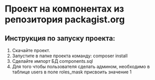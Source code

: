# Проект на компонентах из репозитория packagist.org
## Инструкция по запуску проекта:
1. Скачайте проект.
2. Запустите в папке проекта команду: composer install
3. Сделайте импорт БД components.sql
4. Для того чтобы пользователя сделать админом, необходимо
   в таблице users в поле roles_mask присвоить значение 1
